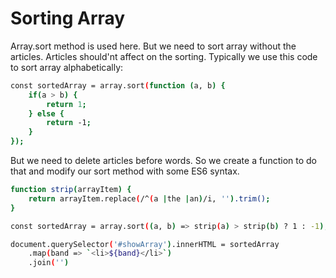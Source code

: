Sorting Array
=============

Array.sort method is used here. But we need to sort array without the articles. Articles should'nt affect on the sorting. Typically we use this code to sort array alphabetically:

```bash
const sortedArray = array.sort(function (a, b) {
    if(a > b) {
        return 1;
    } else {
        return -1;
    }
});
```
But we need to delete articles before words. So we create a function to do that and modify our sort method with some ES6 syntax.

```bash
function strip(arrayItem) {
    return arrayItem.replace(/^(a |the |an)/i, '').trim();
}

const sortedArray = array.sort((a, b) => strip(a) > strip(b) ? 1 : -1);

document.querySelector('#showArray').innerHTML = sortedArray
    .map(band => `<li>${band}</li>`)
    .join('')
```